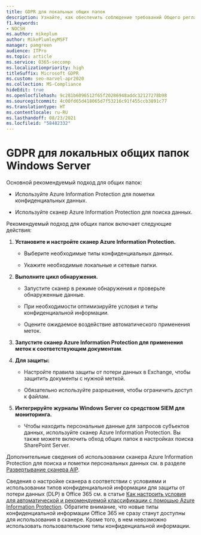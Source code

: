 ```yaml
---
title: GDPR для локальных общих папок
description: Узнайте, как обеспечить соблюдение требований Общего регламента по защите данных (GDPR) в локальных общих папках Windows Server.
f1.keywords:
- NOCSH
ms.author: mikeplum
author: MikePlumleyMSFT
manager: pamgreen
audience: ITPro
ms.topic: article
ms.service: O365-seccomp
ms.localizationpriority: high
titleSuffix: Microsoft GDPR
ms.custom: seo-marvel-apr2020
ms.collection: MS-Compliance
hideEdit: true
ms.openlocfilehash: 9c281b6096512f65f20286948addc32127278b98
ms.sourcegitcommit: 4c00fd65d418065d7f53216c91f455ccb3891c77
ms.translationtype: HT
ms.contentlocale: ru-RU
ms.lasthandoff: 08/23/2021
ms.locfileid: "58482332"
---
```

# <a name="gdpr-for-on-premises-windows-server-file-shares"></a>GDPR для локальных общих папок Windows Server

Основной рекомендуемый подход для общих папок:

-   Используйте Azure Information Protection для пометки конфиденциальных данных.

-   Используйте сканер Azure Information Protection для поиска данных.

Рекомендуемый подход для общих папок включает следующие действия:

1.  **Установите и настройте сканер Azure Information Protection.**

    -   Выберите необходимые типы конфиденциальных данных.

    -   Укажите необходимые локальные и сетевые папки.

2.  **Выполните цикл обнаружения.**

    -   Запустите сканер в режиме обнаружения и проверьте обнаруженные данные.

    -   При необходимости оптимизируйте условия и типы конфиденциальной информации.

    -   Оцените ожидаемое воздействие автоматического применения меток.

3.  **Запустите сканер Azure Information Protection для применения меток к соответствующим документам**.

4.  **Для защиты:**

    -   Настройте правила защиты от потери данных в Exchange, чтобы защитить документы с нужной меткой.

    -   Обязательно используйте разрешения, чтобы ограничить доступ к файлам.

5.  **Интегрируйте журналы Windows Server со средством SIEM для мониторинга.**

    -   Чтобы находить персональные данные для запросов субъектов данных, используйте сканер Azure Information Protection. Вы также можете включить обход общих папок в настройках поиска SharePoint Server.

Дополнительные сведения об использовании сканера Azure Information Protection для поиска и пометки персональных данных см. в разделе [Развертывание сканера AIP](/azure/information-protection/deploy-aip-scanner).

Сведения о настройке сканера в соответствии с условиями и использовании типов конфиденциальной информации для защиты от потери данных (DLP) в Office 365 см. в статье [Как настроить условия для автоматической и рекомендуемой классификации с помощью Azure Information Protection](/information-protection/deploy-use/configure-policy-classification). Обратите внимание, что новые типы конфиденциальной информации Office 365 не сразу станут доступны для использования в сканере. Кроме того, в нем невозможно использовать пользовательские типы конфиденциальной информации.
